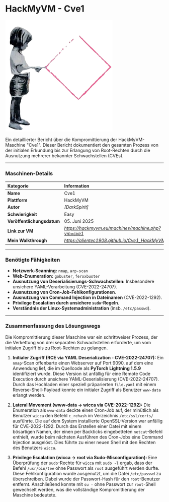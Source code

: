 # HackMyVM - Cve1

![Cve1.png](Cve1.png)

Ein detaillierter Bericht über die Kompromittierung der HackMyVM-Maschine "Cve1". Dieser Bericht dokumentiert den gesamten Prozess von der initialen Erkundung bis zur Erlangung von Root-Rechten durch die Ausnutzung mehrerer bekannter Schwachstellen (CVEs).

---

### **Maschinen-Details**

| Kategorie | Information |
| :--- | :--- |
| **Name** | Cve1 |
| **Plattform** | HackMyVM |
| **Autor** | *[DarkSpirit]* |
| **Schwierigkeit** | Easy |
| **Veröffentlichungsdatum** | 05. Juni 2025 |
| **Link zur VM** | *https://hackmyvm.eu/machines/machine.php?vm=cve1* |
| **Mein Walkthrough** | *https://alientec1908.github.io/Cve1_HackMyVM_Easy/* |

---

### **Benötigte Fähigkeiten**

*   **Netzwerk-Scanning:** `nmap`, `arp-scan`
*   **Web-Enumeration:** `gobuster`, `feroxbuster`
*   **Ausnutzung von Deserialisierungs-Schwachstellen:** Insbesondere unsichere YAML-Verarbeitung (CVE-2022-24707).
*   **Ausnutzung von Cron-Job-Fehlkonfigurationen**.
*   **Ausnutzung von Command Injection in Dateinamen** (CVE-2022-1292).
*   **Privilege Escalation durch unsichere `sudo`-Regeln**.
*   **Verständnis der Linux-Systemadministration** (insb. `/etc/passwd`).

---

### **Zusammenfassung des Lösungswegs**

Die Kompromittierung dieser Maschine war ein schrittweiser Prozess, der die Verkettung von drei separaten Schwachstellen erforderte, um vom initialen Zugriff bis zu Root-Rechten zu gelangen.

1.  **Initialer Zugriff (RCE via YAML Deserialization - CVE-2022-24707):**
    Ein `nmap`-Scan offenbarte einen Webserver auf Port 9090, auf dem eine Anwendung lief, die im Quellcode als **PyTorch Lightning 1.5.9** identifiziert wurde. Diese Version ist anfällig für eine Remote Code Execution durch unsichere YAML-Deserialisierung (CVE-2022-24707). Durch das Hochladen einer speziell präparierten `file.yaml` mit einem Reverse-Shell-Payload konnte ein initialer Zugriff als Benutzer `www-data` erlangt werden.

2.  **Lateral Movement (www-data → wicca via CVE-2022-1292):**
    Die Enumeration als `www-data` deckte einen Cron-Job auf, der minütlich als Benutzer `wicca` den Befehl `c_rehash` im Verzeichnis `/etc/ssl/certs/` ausführte. Die auf dem System installierte OpenSSL-Version war anfällig für CVE-2022-1292. Durch das Erstellen einer Datei mit einem bösartigen Namen, der einen per Backticks eingebetteten `netcat`-Befehl enthielt, wurde beim nächsten Ausführen des Cron-Jobs eine Command Injection ausgelöst. Dies führte zu einer neuen Shell mit den Rechten des Benutzers `wicca`.

3.  **Privilege Escalation (wicca → root via Sudo-Misconfiguration):**
    Eine Überprüfung der `sudo`-Rechte für `wicca` mit `sudo -l` ergab, dass der Befehl `/usr/bin/tee` ohne Passwort als `root` ausgeführt werden durfte. Diese Fehlkonfiguration wurde ausgenutzt, um die Datei `/etc/passwd` zu überschreiben. Dabei wurde der Passwort-Hash für den `root`-Benutzer entfernt. Anschließend konnte mit `su -` ohne Passwort zur `root`-Shell gewechselt werden, was die vollständige Kompromittierung der Maschine bedeutete.
